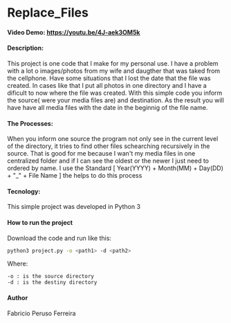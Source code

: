 # Replace_Files
#### Video Demo:  https://youtu.be/4J-aek3OM5k
#### Description:

This project is one code that I make for my personal use. I have a problem with a lot o images/photos from my wife and daugther that was taked from the cellphone. Have some situations that I lost the date that the file was created. In cases like that I put all photos in one directory and I have a dificult to now where the file was created. With this simple code you inform the source( were your media files are) and destination. As the result you will have have all media files with the date in the beginnig of the file name.

#### The Processes:

When you inform one source the program not only see in the current level of the directory, it tries to find other files schearching recursively in the source. That is good for me because I wan't my media files in one centralized folder and if I can see the oldest or the newer I just need to ordered by name. I use the Standard [ Year(YYYY) + Month(MM) + Day(DD) + "_" + File Name ] the helps to do this process

#### Tecnology:

This simple project was developed in Python 3

#### How to run the project

Download the code and run like this:

```bash
python3 project.py -o <path1> -d <path2>
```

Where:

    -o : is the source directory
    -d : is the destiny directory

#### Author

Fabricio Peruso Ferreira
